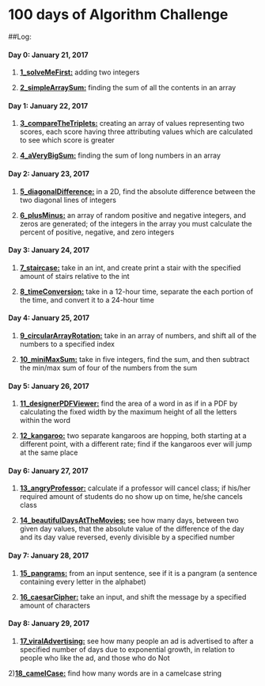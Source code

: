 # 100 days of Algorithm Challenge

##Log:

#### Day 0: January 21, 2017
1) [**1_solveMeFirst:**](https://github.com/Lukeskins/100-days-of-Algorithm-Challenge/blob/master/Algorithms/1_solveMeFirst.java) adding two integers

2) [**2_simpleArraySum:**](https://github.com/Lukeskins/100-days-of-Algorithm-Challenge/blob/master/Algorithms/2_simpleArraySum.java) finding the sum of all the contents in an array

#### Day 1: January 22, 2017
1) [**3_compareTheTriplets:**](https://github.com/Lukeskins/100-days-of-Algorithm-Challenge/blob/master/Algorithms/3_compareTheTriplets.java) creating an array of values representing two scores, each score having three attributing values which are calculated to see which score is greater

2) [**4_aVeryBigSum:**](https://github.com/Lukeskins/100-days-of-Algorithm-Challenge/blob/master/Algorithms/4_aVeryBigSum.java) finding the sum of long numbers in an array

#### Day 2: January 23, 2017
1) [**5_diagonalDifference:**](https://github.com/Lukeskins/100-days-of-Algorithm-Challenge/blob/master/Algorithms/5_diagonalDifference.java) in a 2D, find the absolute difference between the two diagonal lines of integers

2) [**6_plusMinus:**](https://github.com/Lukeskins/100-days-of-Algorithm-Challenge/blob/master/Algorithms/6_plusMinus.java) an array of random positive and negative integers, and zeros are generated; of the integers in the array you must calculate the percent of positive, negative, and zero integers

#### Day 3: January 24, 2017
1) [**7_staircase:**](https://github.com/Lukeskins/100-days-of-Algorithm-Challenge/blob/master/Algorithms/7_staircase.java) take in an int, and create print a stair with the specified amount of stairs relative to the int

2) [**8_timeConversion:**](https://github.com/Lukeskins/100-days-of-Algorithm-Challenge/blob/master/Algorithms/8_timeConversion.java) take in a 12-hour time, separate the each portion of the time, and convert it to a 24-hour time

#### Day 4: January 25, 2017
1) [**9_circularArrayRotation:**](https://github.com/Lukeskins/100-days-of-Algorithm-Challenge/blob/master/Algorithms/9_circularArrayRotation.java) take in an array of numbers, and shift all of the numbers to a specified index

2) [**10_miniMaxSum:**](https://github.com/Lukeskins/100-days-of-Algorithm-Challenge/blob/master/Algorithms/10_miniMaxSum.java) take in five integers, find the sum, and then subtract the min/max sum of four of the numbers from the sum

#### Day 5: January 26, 2017
1) [**11_designerPDFViewer:**](https://github.com/Lukeskins/100-days-of-Algorithm-Challenge/blob/master/Algorithms/11_designerPDFViewer.java) find the area of a word in as if in a PDF by calculating the fixed width by the maximum height of all the letters within the word

2) [**12_kangaroo:**](https://github.com/Lukeskins/100-days-of-Algorithm-Challenge/blob/master/Algorithms/12_kangaroo.java) two separate kangaroos are hopping, both starting at a different point, with a different rate; find if the kangaroos ever will jump at the same place

#### Day 6: January 27, 2017
1) [**13_angryProfessor:**](https://github.com/Lukeskins/100-days-of-Algorithm-Challenge/blob/master/Algorithms/13_angryProfessor.java) calculate if a professor will cancel class; if his/her required amount of students do no show up on time, he/she cancels class

2) [**14_beautifulDaysAtTheMovies:**](https://github.com/Lukeskins/100-days-of-Algorithm-Challenge/blob/master/Algorithms/14_beautifulDaysAtTheMovies.java) see how many days, between two given day values, that the absolute value of the difference of the day and its day value reversed, evenly divisible by a specified number

#### Day 7: January 28, 2017
1) [**15_pangrams:**](https://github.com/Lukeskins/100-days-of-Algorithm-Challenge/blob/master/Algorithms/15_pangrams.java) from an input sentence, see if it is a pangram (a sentence containing every letter in the alphabet)

2) [**16_caesarCipher:**](https://github.com/Lukeskins/100-days-of-Algorithm-Challenge/blob/master/Algorithms/16_caesarCipher.java) take an input, and shift the message by a specified amount of characters

#### Day 8: January 29, 2017
1) [**17_viralAdvertising:**](https://github.com/Lukeskins/100-days-of-Algorithm-Challenge/blob/master/Algorithms/17_viralAdvertising.java) see how many people an ad is advertised to after a specified number of days due to exponential growth, in relation to people who like the ad, and those who do Not

2)[**18_camelCase:**](https://github.com/Lukeskins/100-days-of-Algorithm-Challenge/blob/master/Algorithms/18_camelCase.java) find how many words are in a camelcase string
